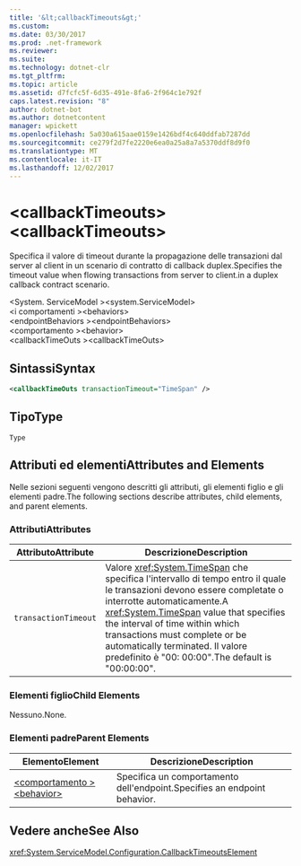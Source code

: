 ```yaml
---
title: '&lt;callbackTimeouts&gt;'
ms.custom: 
ms.date: 03/30/2017
ms.prod: .net-framework
ms.reviewer: 
ms.suite: 
ms.technology: dotnet-clr
ms.tgt_pltfrm: 
ms.topic: article
ms.assetid: d7fcfc5f-6d35-491e-8fa6-2f964c1e792f
caps.latest.revision: "8"
author: dotnet-bot
ms.author: dotnetcontent
manager: wpickett
ms.openlocfilehash: 5a030a615aae0159e1426bdf4c640ddfab7287dd
ms.sourcegitcommit: ce279f2d7fe2220e6ea0a25a8a7a5370ddf8d9f0
ms.translationtype: MT
ms.contentlocale: it-IT
ms.lasthandoff: 12/02/2017
---
```

# <a name="ltcallbacktimeoutsgt"></a><span data-ttu-id="bd393-102">&lt;callbackTimeouts&gt;</span><span class="sxs-lookup"><span data-stu-id="bd393-102">&lt;callbackTimeouts&gt;</span></span>
<span data-ttu-id="bd393-103">Specifica il valore di timeout durante la propagazione delle transazioni dal server al client in un scenario di contratto di callback duplex.</span><span class="sxs-lookup"><span data-stu-id="bd393-103">Specifies the timeout value when flowing transactions from server to client.in a duplex callback contract scenario.</span></span>  
  
 <span data-ttu-id="bd393-104">\<System. ServiceModel ></span><span class="sxs-lookup"><span data-stu-id="bd393-104">\<system.ServiceModel></span></span>  
<span data-ttu-id="bd393-105">\<i comportamenti ></span><span class="sxs-lookup"><span data-stu-id="bd393-105">\<behaviors></span></span>  
<span data-ttu-id="bd393-106">\<endpointBehaviors ></span><span class="sxs-lookup"><span data-stu-id="bd393-106">\<endpointBehaviors></span></span>  
<span data-ttu-id="bd393-107">\<comportamento ></span><span class="sxs-lookup"><span data-stu-id="bd393-107">\<behavior></span></span>  
<span data-ttu-id="bd393-108">\<callbackTimeOuts ></span><span class="sxs-lookup"><span data-stu-id="bd393-108">\<callbackTimeOuts></span></span>  
  
## <a name="syntax"></a><span data-ttu-id="bd393-109">Sintassi</span><span class="sxs-lookup"><span data-stu-id="bd393-109">Syntax</span></span>  
  
```xml  
<callbackTimeOuts transactionTimeout="TimeSpan" />  
```  
  
## <a name="type"></a><span data-ttu-id="bd393-110">Tipo</span><span class="sxs-lookup"><span data-stu-id="bd393-110">Type</span></span>  
 `Type`  
  
## <a name="attributes-and-elements"></a><span data-ttu-id="bd393-111">Attributi ed elementi</span><span class="sxs-lookup"><span data-stu-id="bd393-111">Attributes and Elements</span></span>  
 <span data-ttu-id="bd393-112">Nelle sezioni seguenti vengono descritti gli attributi, gli elementi figlio e gli elementi padre.</span><span class="sxs-lookup"><span data-stu-id="bd393-112">The following sections describe attributes, child elements, and parent elements.</span></span>  
  
### <a name="attributes"></a><span data-ttu-id="bd393-113">Attributi</span><span class="sxs-lookup"><span data-stu-id="bd393-113">Attributes</span></span>  
  
|<span data-ttu-id="bd393-114">Attributo</span><span class="sxs-lookup"><span data-stu-id="bd393-114">Attribute</span></span>|<span data-ttu-id="bd393-115">Descrizione</span><span class="sxs-lookup"><span data-stu-id="bd393-115">Description</span></span>|  
|---------------|-----------------|  
|`transactionTimeout`|<span data-ttu-id="bd393-116">Valore <xref:System.TimeSpan> che specifica l'intervallo di tempo entro il quale le transazioni devono essere completate o interrotte automaticamente.</span><span class="sxs-lookup"><span data-stu-id="bd393-116">A <xref:System.TimeSpan> value that specifies the interval of time within which transactions must complete or be automatically terminated.</span></span> <span data-ttu-id="bd393-117">Il valore predefinito è "00: 00:00".</span><span class="sxs-lookup"><span data-stu-id="bd393-117">The default is "00:00:00".</span></span>|  
  
### <a name="child-elements"></a><span data-ttu-id="bd393-118">Elementi figlio</span><span class="sxs-lookup"><span data-stu-id="bd393-118">Child Elements</span></span>  
 <span data-ttu-id="bd393-119">Nessuno.</span><span class="sxs-lookup"><span data-stu-id="bd393-119">None.</span></span>  
  
### <a name="parent-elements"></a><span data-ttu-id="bd393-120">Elementi padre</span><span class="sxs-lookup"><span data-stu-id="bd393-120">Parent Elements</span></span>  
  
|<span data-ttu-id="bd393-121">Elemento</span><span class="sxs-lookup"><span data-stu-id="bd393-121">Element</span></span>|<span data-ttu-id="bd393-122">Descrizione</span><span class="sxs-lookup"><span data-stu-id="bd393-122">Description</span></span>|  
|-------------|-----------------|  
|[<span data-ttu-id="bd393-123">\<comportamento ></span><span class="sxs-lookup"><span data-stu-id="bd393-123">\<behavior></span></span>](../../../../../docs/framework/configure-apps/file-schema/wcf/behavior-of-endpointbehaviors.md)|<span data-ttu-id="bd393-124">Specifica un comportamento dell'endpoint.</span><span class="sxs-lookup"><span data-stu-id="bd393-124">Specifies an endpoint behavior.</span></span>|  
  
## <a name="see-also"></a><span data-ttu-id="bd393-125">Vedere anche</span><span class="sxs-lookup"><span data-stu-id="bd393-125">See Also</span></span>  
 <xref:System.ServiceModel.Configuration.CallbackTimeoutsElement>
